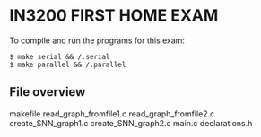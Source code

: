 # IN3200 FIRST HOME EXAM


To compile and run the programs for this exam:
```
$ make serial && /.serial
$ make parallel && /.parallel
```

## File overview  
makefile
read_graph_fromfile1.c
read_graph_fromfile2.c
create_SNN_graph1.c
create_SNN_graph2.c
main.c
declarations.h



